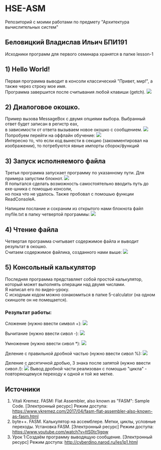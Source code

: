 # HSE-ASM
Репозиторий с моими работами по предмету "Архитектура вычислительных систем"

## Беловицкий Владислав Ильич БПИ191
Исходники программ для первого семинара хранятся в папке lesson-1

## 1) Hello World!
Первая программа выводит в консоли классический "Привет, мир!", а также через строку мое имя.</br>
Программа завершится после считывания любой клавиши (getch).
![](1-helloWorld/screenshot.JPG)</br>

## 2) Диалоговое окошко.
Пример вызова MessageBox с двумя опциями выбора. Выбранный ответ будет записан в регистр eax,</br>
в зависимости от ответа вызываем новое окошко с сообщением.
![](2-dialogForm/dialog-screenshot.JPG)</br>
Попробуем перейти на оффлайн обучение:
![](2-dialogForm/error-screenshot.JPG)</br>
Интересно то, что если код вынести в секцию (закомментировал на изображении), то потребуются явные импорты сборок/функций

## 3) Запуск исполняемого файла
Третья программа запускает программу по указанному пути. Для примера запустим блокнот.
![](3-startProcess/screenshot.JPG)</br>
Я попытался сделать возможность самостоятельно вводить путь до exe-шника с помощью консоли,</br>
но пока что не удалось. Также пробовал с помошью функции ReadConsoleA.

Напишем послание и сохраним из открытого нами блокнота файл myfile.txt в папку четвертой программы:
![](3-startProcess/notepad-screenshot.JPG)</br>

## 4) Чтение файла
Четвертая программа считывает содержимое файла и выводит результат в окошко.</br>
Считаем содержимое файлика, созданного нами выше:
![](4-readFile/screenshot.JPG)

## 5) Консольный калькулятор
Последняя программа представляет собой простой калькулятор, который может выполнять операции над двумя числами.</br>
Я написал его по видео-уроку.</br>
С исходным кодом можно ознакомиться в папке 5-calculator (на одном скиншоте он не помещается).
### Результат работы:
Сложение (нужно ввести символ +):
![](5-calculator/add.JPG)

Вычитание (нужно ввести сивол -):
![](5-calculator/sub.JPG)

Умножение (нужно ввести сивол *):
![](5-calculator/mul.JPG)

Деление с правильной дробной частью (нужно ввести сивол %):
![](5-calculator/mod.JPG)

Деление с десятичной дробью, 3 знака после запятой (нужно ввести сивол /):
![](5-calculator/div.JPG)
Вывод дробной части реализован с помощью "цикла" - повторяющемуся переходу к одной и той же метке.

## Источники
1. Vitali Kremez. FASM: Flat Assembler, also known as "FASM": Sample Code. [Электронный
ресурс] Режим доступа: https://www.vkremez.com/2017/04/fasm-flat-assembler-also-known-as-fasm.html
2. byte++. FASM. Калькулятор на ассемблере. Метки, циклы, условные переходы. Установка FASM.
[Электронный ресурс] Режим доступа: https://www.youtube.com/watch?v=ttS0tc1igpw
3. Урок 1:Создаём программу выводящую сообщение. [Электронный ресурс] Режим доступа: http://cyberdino.narod.ru/les1p1.html

